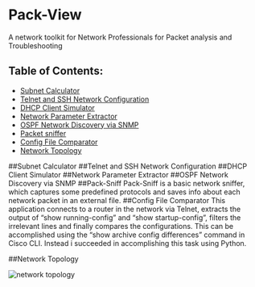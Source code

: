 # Pack-View
A network toolkit for Network Professionals for Packet analysis and Troubleshooting

## Table of Contents:
- [Subnet Calculator](#subnet-calculator)
- [Telnet and SSH Network Configuration](#telnet-and-ssh-network-configuration)
- [DHCP Client Simulator](#dhcp-client-simulator)
- [Network Parameter Extractor](#network-parameter-extractor)
- [OSPF Network Discovery via SNMP](#ospf-network-discovery-via-snmp)
- [Packet sniffer](#packet-sniffer)
- [Config File Comparator](#config-file-comparator)
- [Network Topology](#network-topology)


##Subnet Calculator
##Telnet and SSH Network Configuration
##DHCP Client Simulator
##Network Parameter Extractor
##OSPF Network Discovery via SNMP
##Pack-Sniff
Pack-Sniff is a basic network sniffer, which captures some predefined protocols
and saves info about each network packet in an external file.
##Config File Comparator
This application connects to a router in the network via Telnet, extracts the output of
“show running-config” and “show startup-config”, filters the irrelevant lines and
finally compares the configurations. This can be accomplished using the
“show archive config differences” command in Cisco CLI. Instead i succeeded in
accomplishing this task using Python.


##Network Topology

![network topology](https://cloud.githubusercontent.com/assets/16948906/17378009/22fc60c8-5971-11e6-9bfa-a03aa4948b1b.png)
